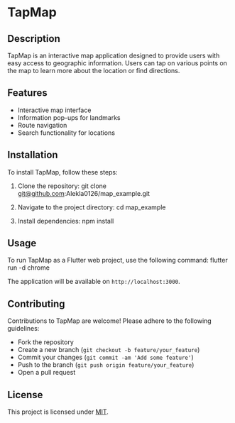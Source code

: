# TapMap

## Description
TapMap is an interactive map application designed to provide users with easy access to geographic information. Users can tap on various points on the map to learn more about the location or find directions.

## Features
- Interactive map interface
- Information pop-ups for landmarks
- Route navigation
- Search functionality for locations

## Installation
To install TapMap, follow these steps:

1. Clone the repository:
   git clone git@github.com:Alekla0126/map_example.git

2. Navigate to the project directory:
   cd map_example

3. Install dependencies:
   npm install

## Usage
To run TapMap as a Flutter web project, use the following command:
flutter run -d chrome

The application will be available on `http://localhost:3000`.

## Contributing
Contributions to TapMap are welcome! Please adhere to the following guidelines:

- Fork the repository
- Create a new branch (`git checkout -b feature/your_feature`)
- Commit your changes (`git commit -am 'Add some feature'`)
- Push to the branch (`git push origin feature/your_feature`)
- Open a pull request

## License
This project is licensed under [MIT](LICENSE).
